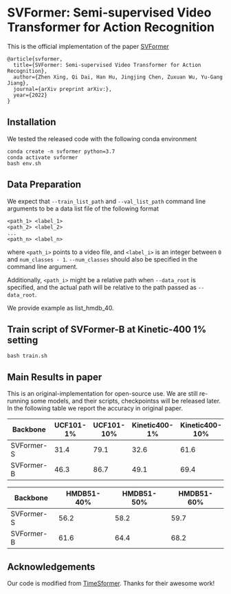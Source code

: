 # SVFormer: Semi-supervised Video Transformer for Action Recognition

This is the official implementation of the paper [SVFormer](https://arxiv.org/abs/2208.03550)

```
@article{svformer,
  title={SVFormer: Semi-supervised Video Transformer for Action Recognition},
  author={Zhen Xing, Qi Dai, Han Hu, Jingjing Chen, Zuxuan Wu, Yu-Gang Jiang},
  journal={arXiv preprint arXiv:},
  year={2022}
}
```



## Installation

We tested the released code with the following conda environment

```
conda create -n svformer python=3.7
conda activate svformer
bash env.sh
```

## Data Preparation

We expect that `--train_list_path` and `--val_list_path` command line arguments to be a data list file of the following format
```
<path_1> <label_1>
<path_2> <label_2>
...
<path_n> <label_n>
```
where `<path_i>` points to a video file, and `<label_i>` is an integer between `0` and `num_classes - 1`.
`--num_classes` should also be specified in the command line argument.

Additionally, `<path_i>` might be a relative path when `--data_root` is specified, and the actual path will be
relative to the path passed as `--data_root`.

We provide example as list_hmdb_40.



## Train script of SVFormer-B at Kinetic-400 1% setting

```
bash train.sh
```

## Main Results in paper 

This is an original-implementation for open-source use.
We are still re-running some models, and their scripts, checkpointss  will be released later.
In the following table we report the accuracy in original paper.

| Backbone   | UCF101-1% | UCF101-10% | Kinetic400-1% | Kinetic400-10% | 
| - | - |  - | - | - | 
| SVFormer-S | 31.4 | 79.1 | 32.6 | 61.6
| SVFormer-B | 46.3 | 86.7 | 49.1 | 69.4 


| Backbone   | HMDB51-40% | HMDB51-50% | HMDB51-60%|
| - | - |  - | - | 
| SVFormer-S | 56.2 | 58.2 | 59.7
| SVFormer-B | 61.6 | 64.4 | 68.2


## Acknowledgements

Our code is modified from [TimeSformer](https://github.com/facebookresearch/TimeSformer). Thanks for their awesome work!
